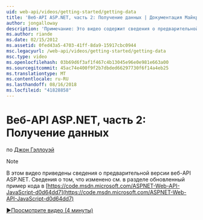 ```yaml
---
uid: web-api/videos/getting-started/getting-data
title: 'Веб-API ASP.NET, часть 2: Получение данных | Документация Майкрософт'
author: jongalloway
description: 'Примечание: Это видео содержит сведения о предварительной версии веб-API ASP.NET'
ms.author: riande
ms.date: 02/15/2012
ms.assetid: 0fed43a5-4703-41ff-8da9-15917cbc0944
msc.legacyurl: /web-api/videos/getting-started/getting-data
msc.type: video
ms.openlocfilehash: 03b69d6f3af1f467c4b13045e96e0e981e663a00
ms.sourcegitcommit: 45ac74e400f9f2b7dbded66297730f6f14a4eb25
ms.translationtype: MT
ms.contentlocale: ru-RU
ms.lasthandoff: 08/16/2018
ms.locfileid: "41828858"
---
```

<a name="aspnet-web-api-part-2-getting-data"></a>Веб-API ASP.NET, часть 2: Получение данных
====================
по [Джон Гэллоуэй](https://github.com/jongalloway)

> [!NOTE]
> В этом видео приведены сведения о предварительной версии веб-API ASP.NET. Сведения о том, что изменено см. в разделе обновленный пример кода в [https://code.msdn.microsoft.com/ASPNET-Web-API-JavaScript-d0d64dd7](https://code.msdn.microsoft.com/ASPNET-Web-API-JavaScript-d0d64dd7)

[&#9654;Просмотрите видео (4 минуты)](https://channel9.msdn.com/Blogs/ASP-NET-Site-Videos/getting-data)
